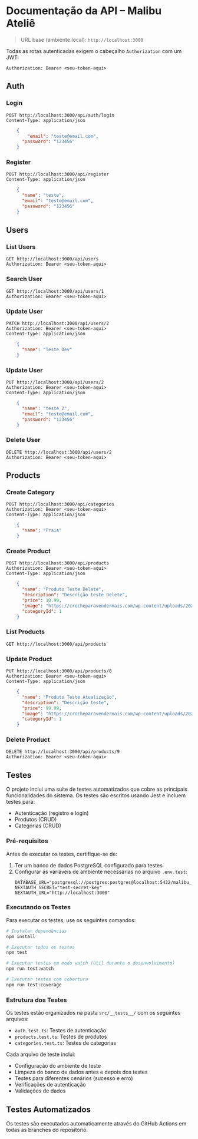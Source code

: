 # Documentação da API – Malibu Ateliê

> URL base (ambiente local): `http://localhost:3000`

Todas as rotas autenticadas exigem o cabeçalho `Authorization` com um JWT:

```
Authorization: Bearer <seu-token-aqui>
```

## Auth

### Login

```http
POST http://localhost:3000/api/auth/login
Content-Type: application/json
```

```json
    {
    	"email": "teste@email.com",
      "password": "123456"
    }
```

### Register

```http
POST http://localhost:3000/api/register
Content-Type: application/json
```

```json
    {
      "name": "teste",
      "email": "teste@email.com",
      "password": "123456"
    }
```

## Users

### List Users

```http
GET http://localhost:3000/api/users
Authorization: Bearer <seu-token-aqui>
```

### Search User

```http
GET http://localhost:3000/api/users/1
Authorization: Bearer <seu-token-aqui>
```

### Update User

```http
PATCH http://localhost:3000/api/users/2
Authorization: Bearer <seu-token-aqui>
Content-Type: application/json
```

```json
    {
      "name": "Teste Dev"
    }
```

### Update User

```http
PUT http://localhost:3000/api/users/2
Authorization: Bearer <seu-token-aqui>
Content-Type: application/json
```

```json
    {
      "name": "teste_2",
      "email": "teste@email.com",
      "password": "123456"
    }
```

### Delete User

```http
DELETE http://localhost:3000/api/users/2
Authorization: Bearer <seu-token-aqui>
```

## Products

### Create Category

```http
POST http://localhost:3000/api/categories
Authorization: Bearer <seu-token-aqui>
Content-Type: application/json
```

```json
    {
      "name": "Praia"
    }
```

### Create Product

```http
POST http://localhost:3000/api/products
Authorization: Bearer <seu-token-aqui>
Content-Type: application/json
```

```json
    {
      "name": "Produto Teste Delete",
      "description": "Descrição teste Delete",
      "price": 10.99,
      "image": "https://crocheparavendermais.com/wp-content/uploads/2020/10/coisas-de-croche-para-vender.jpg",
      "categoryId": 1
    }
```

### List Products

```http
GET http://localhost:3000/api/products
```

### Update Product

```http
PUT http://localhost:3000/api/products/8
Authorization: Bearer <seu-token-aqui>
Content-Type: application/json
```

```json
    {
      "name": "Produto Teste Atualização",
      "description": "Descrição teste",
      "price": 99.99,
      "image": "https://crocheparavendermais.com/wp-content/uploads/2020/10/coisas-de-croche-para-vender.jpg",
      "categoryId": 1
    }
```

### Delete Product

```http
DELETE http://localhost:3000/api/products/9
Authorization: Bearer <seu-token-aqui>
```

## Testes

O projeto inclui uma suíte de testes automatizados que cobre as principais funcionalidades do sistema. Os testes são escritos usando Jest e incluem testes para:

- Autenticação (registro e login)
- Produtos (CRUD)
- Categorias (CRUD)

### Pré-requisitos

Antes de executar os testes, certifique-se de:

1. Ter um banco de dados PostgreSQL configurado para testes
2. Configurar as variáveis de ambiente necessárias no arquivo `.env.test`:
   ```
   DATABASE_URL="postgresql://postgres:postgres@localhost:5432/malibu_test"
   NEXTAUTH_SECRET="test-secret-key"
   NEXTAUTH_URL="http://localhost:3000"
   ```

### Executando os Testes

Para executar os testes, use os seguintes comandos:

```bash
# Instalar dependências
npm install

# Executar todos os testes
npm test

# Executar testes em modo watch (útil durante o desenvolvimento)
npm run test:watch

# Executar testes com cobertura
npm run test:coverage
```

### Estrutura dos Testes

Os testes estão organizados na pasta `src/__tests__/` com os seguintes arquivos:

- `auth.test.ts`: Testes de autenticação
- `products.test.ts`: Testes de produtos
- `categories.test.ts`: Testes de categorias

Cada arquivo de teste inclui:
- Configuração do ambiente de teste
- Limpeza do banco de dados antes e depois dos testes
- Testes para diferentes cenários (sucesso e erro)
- Verificações de autenticação
- Validações de dados

## Testes Automatizados

Os testes são executados automaticamente através do GitHub Actions em todas as branches do repositório.